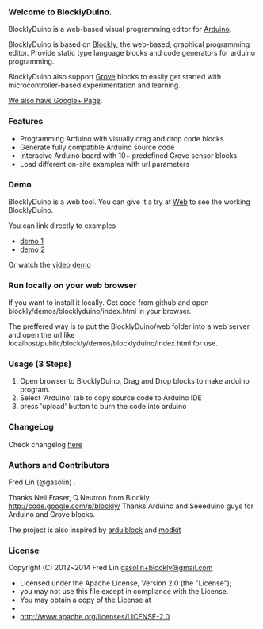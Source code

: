 ### Welcome to BlocklyDuino.
BlocklyDuino is a web-based visual programming editor for [Arduino](http://www.arduino.cc/).

BlocklyDuino is based on [Blockly](http://code.google.com/p/blockly/), the web-based, graphical programming editor. Provide static type language blocks and code generators for arduino programming.

BlocklyDuino also support [Grove](http://www.seeedstudio.com/wiki/GROVE_System) blocks to easily get started with microcontroller-based experimentation and learning.

[We also have Google+ Page](https://plus.google.com/111979846292233941175).

### Features

* Programming Arduino with visually drag and drop code blocks
* Generate fully compatible Arduino source code
* Interacive Arduino board with 10+ predefined Grove sensor blocks
* Load different on-site examples with url parameters

### Demo

BlocklyDuino is a web tool. You can give it a try at
[Web](http://www.gasolin.idv.tw/public/blockly/demos/blocklyduino/index.html) to see the working BlocklyDuino.

You can link directly to examples
* [demo 1](http://www.gasolin.idv.tw/public/blockly/demos/blocklyduino/index.html?url=/public/blockly/demos/blocklyduino/examples/blink.xml)
* [demo 2](http://www.gasolin.idv.tw/public/blockly/demos/blocklyduino/index.html?url=/public/blockly/demos/blocklyduino/examples/servo_potentio.xml)

Or watch the [video demo](http://www.youtube.com/watch?v=_swiyXcUvNY)

### Run locally on your web browser

If you want to install it locally. Get code from github and open blockly/demos/blocklyduino/index.html in your browser.

The preffered way is to put the BlocklyDuino/web folder into a web server and open the url like localhost/public/blockly/demos/blocklyduino/index.html for use.

### Usage (3 Steps)

1. Open browser to BlocklyDuino, Drag and Drop blocks to make arduino program. 
2. Select 'Arduino' tab to copy source code to Arduino IDE
3. press 'upload' button to burn the code into arduino

### ChangeLog

Check changelog [here](https://github.com/gasolin/BlocklyDuino/blob/master/CHANGELOG.txt)

### Authors and Contributors
Fred Lin (@gasolin) .

Thanks Neil Fraser, Q.Neutron from Blockly http://code.google.com/p/blockly/
Thanks Arduino and Seeeduino guys for Arduino and Grove blocks.

The project is also inspired by [arduiblock](https://github.com/taweili/ardublock) and [modkit](http://www.modk.it/)

### License

Copyright (C) 2012~2014 Fred Lin gasolin+blockly@gmail.com

 * Licensed under the Apache License, Version 2.0 (the "License");
 * you may not use this file except in compliance with the License.
 * You may obtain a copy of the License at
 *
 *   http://www.apache.org/licenses/LICENSE-2.0
